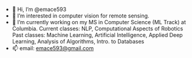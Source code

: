 - 👋 Hi, I’m @emace593
- 👀 I’m interested in computer vision for remote sensing.
- 🌱 I’m currently working on my MS in Computer Science (ML Track) at Columbia. 
      Current classes: NLP, Computational Aspects of Robotics
      Past classes: Machine Learning, Artificial Intelligence, Applied Deep Learning, Analysis of Algorithms, Intro. to Databases
- 📫 email: emace593@gmail.com
